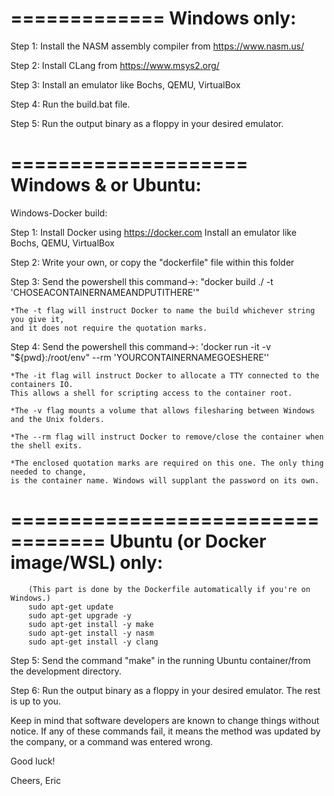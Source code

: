 =============
Windows only:
=============

Step 1:
	Install the NASM assembly compiler from https://www.nasm.us/

Step 2:
	Install CLang from https://www.msys2.org/

Step 3:
	Install an emulator like Bochs, QEMU, VirtualBox

Step 4:
	Run the build.bat file.

Step 5:
	Run the output binary as a floppy in your desired emulator.

====================
Windows & or Ubuntu:
====================
Windows-Docker build:

Step 1:
	Install Docker using https://docker.com
	Install an emulator like Bochs, QEMU, VirtualBox

Step 2:
	Write your own, or copy the "dockerfile" file within this folder

Step 3:
	Send the powershell this command->: "docker build ./ -t 'CHOSEACONTAINERNAMEANDPUTITHERE'"

	*The -t flag will instruct Docker to name the build whichever string you give it,
	and it does not require the quotation marks.

Step 4:
	Send the powershell this command->: 'docker run -it -v "${pwd}:/root/env" --rm 'YOURCONTAINERNAMEGOESHERE''

	*The -it flag will instruct Docker to allocate a TTY connected to the containers IO.
	This allows a shell for scripting access to the container root.

	*The -v flag mounts a volume that allows filesharing between Windows and the Unix folders.

	*The --rm flag will instruct Docker to remove/close the container when the shell exits.

	*The enclosed quotation marks are required on this one. The only thing needed to change,
	is the container name. Windows will supplant the password on its own.

==================================
Ubuntu (or Docker image/WSL) only:
==================================
		(This part is done by the Dockerfile automatically if you're on Windows.)
		sudo apt-get update
		sudo apt-get upgrade -y
		sudo apt-get install -y make
		sudo apt-get install -y nasm
		sudo apt-get install -y clang

Step 5:
	Send the command "make" in the running Ubuntu container/from the development directory.

Step 6:
	Run the output binary as a floppy in your desired emulator.
	The rest is up to you.


Keep in mind that software developers are known to change things without notice. If any of these
commands fail, it means the method was updated by the company, or a command was entered wrong.



Good luck!

Cheers,
Eric
